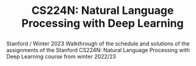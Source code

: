 # <p align="center">CS224N: Natural Language Processing with Deep Learning</p>
Stanford / Winter 2023
Walkthrough of the schedule and solutions of the assignments of the Stanford CS224N: Natural Language Processing with Deep Learning course from winter 2022/23
